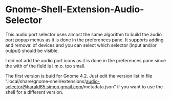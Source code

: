 # Gnome-Shell-Extension-Audio-Selector
This audio port selector uses almost the same algorithm to build the audio port popup menus as it is done in the preferences pane.
It supports adding and removal of devices and you can select which selector (input and/or output) should be visible.

I did not add the audio port icons as it is done in the preferences pane since the with of the field is i.m.o. too small.

The first version is buid for Gnome 4.2. Just edit the version list in file ".local/share/gnome-shell/extensions/audio-selector@harald65.simon.gmail.com/metadata.json" if you want to use the shell for a different version.
